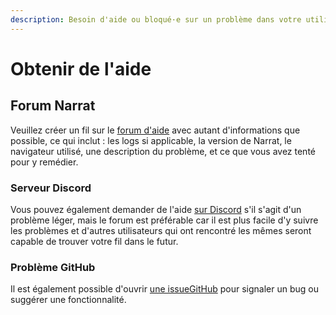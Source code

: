 ```yaml
---
description: Besoin d'aide ou bloqué·e sur un problème dans votre utilisation de Narrat ? Nous pouvons aider !
---
```


# Obtenir de l'aide

## Forum Narrat 

Veuillez créer un fil sur le [forum d'aide](https://narrat.discourse.group/c/help/5) avec autant d'informations que possible, ce qui inclut : les logs si applicable, la version de Narrat, le navigateur utilisé, une description du problème, et ce que vous avez tenté pour y remédier. 

### Serveur Discord

Vous pouvez également demander de l'aide [sur Discord](https://discord.gg/Xgz7EQ2Xgh) s'il s'agit d'un problème léger, mais le forum est préférable car il est plus facile d'y suivre les problèmes et d'autres utilisateurs qui ont rencontré les mêmes seront capable de trouver votre fil dans le futur.

### Problème GitHub 

Il est également possible d'ouvrir [une issueGitHub](https://github.com/liana-p/narrat-engine/issues) pour signaler un bug ou suggérer une fonctionnalité.